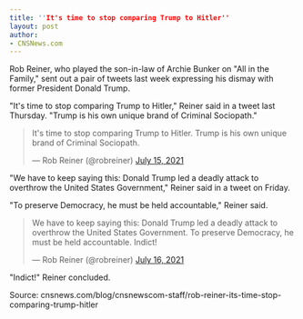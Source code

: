 ```yaml
---
title: ''It's time to stop comparing Trump to Hitler''
layout: post
author:
- CNSNews.com
---
```


Rob Reiner, who played the son-in-law of Archie Bunker on "All in the Family," sent out a pair of tweets last week expressing his dismay with former President Donald Trump.

"It's time to stop comparing Trump to Hitler," Reiner said in a tweet last Thursday. "Trump is his own unique brand of Criminal Sociopath."

<blockquote class="twitter-tweet"><p lang="en" dir="ltr">It's time to stop comparing Trump to Hitler. Trump is his own unique brand of Criminal Sociopath.</p>&mdash; Rob Reiner (@robreiner) <a href="https://twitter.com/robreiner/status/1415670273001488390?ref_src=twsrc%5Etfw">July 15, 2021</a></blockquote>

"We have to keep saying this: Donald Trump led a deadly attack to overthrow the United States Government," Reiner said in a tweet on Friday.

"To preserve Democracy, he must be held accountable," Reiner said.

<blockquote class="twitter-tweet"><p lang="en" dir="ltr">We have to keep saying this: Donald Trump led a deadly attack to overthrow the United States Government. To preserve Democracy, he must be held accountable. Indict!</p>&mdash; Rob Reiner (@robreiner) <a href="https://twitter.com/robreiner/status/1416028064438374402?ref_src=twsrc%5Etfw">July 16, 2021</a></blockquote> <script async src="https://platform.twitter.com/widgets.js" charset="utf-8"></script>

"Indict!" Reiner concluded.

Source: cnsnews.com/blog/cnsnewscom-staff/rob-reiner-its-time-stop-comparing-trump-hitler
